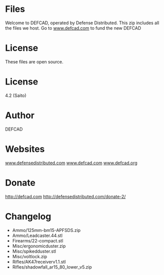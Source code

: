 # Files
Welcome to DEFCAD, operated by Defense Distributed. This zip includes all the files we host.  Go to www.defcad.com to fund the new DEFCAD

# License

These files are open source. 

# License

4.2 (Saito)

# Author
DEFCAD

# Websites 
www.defensedistributed.com
www.defcad.com
www.defcad.org

# Donate
http://defcad.com
http://defensedistributed.com/donate-2/

# Changelog
+ Ammo/125mm-bm15-APFSDS.zip
+ Ammo/Leadcaster.44.stl
+ Firearms/22-compact.stl
+ Misc/ergonomicduster.zip
+ Misc/spikedduster.stl
+ Misc/voltlock.zip
+ Rifles/AK47receiverv1.1.stl
+ Rifles/shadowfall_ar15_80_lower_v5.zip
